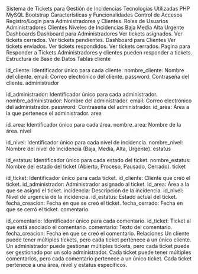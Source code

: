 Sistema de Tickets para Gestión de Incidencias
Tecnologías Utilizadas
PHP
MySQL
Bootstrap
Características y Funcionalidades
Control de Accesos
Registro/Login para Administradores y Clientes.
Roles de Usuarios
Administradores
Clientes
Niveles de Incidencias
Baja
Media
Alta
Urgente
Dashboards
Dashboard para Administradores
Ver tickets asignados.
Ver tickets cerrados.
Ver tickets pendientes.
Dashboard para Clientes
Ver tickets enviados.
Ver tickets respondidos.
Ver tickets cerrados.
Pagina para Responder a Tickets
Administradores y clientes pueden responder a tickets.
Estructura de Base de Datos
Tablas
cliente

id_cliente: Identificador único para cada cliente.
nombre_cliente: Nombre del cliente.
email: Correo electrónico del cliente.
password: Contraseña del cliente.
administrador

id_administrador: Identificador único para cada administrador.
nombre_administrador: Nombre del administrador.
email: Correo electrónico del administrador.
password: Contraseña del administrador.
id_area: Área a la que pertenece el administrador.
area

id_area: Identificador único para cada área.
nombre_area: Nombre de la área.
nivel

id_nivel: Identificador único para cada nivel de incidencia.
nombre_nivel: Nombre del nivel de incidencia (Baja, Media, Alta, Urgente).
estatus

id_estatus: Identificador único para cada estado del ticket.
nombre_estatus: Nombre del estado del ticket (Abierto, Proceso, Pausado, Cerrado).
ticket

id_ticket: Identificador único para cada ticket.
id_cliente: Cliente que creó el ticket.
id_administrador: Administrador asignado al ticket.
id_area: Área a la que se asignó el ticket.
incidencia: Descripción de la incidencia.
id_nivel: Nivel de urgencia de la incidencia.
id_estatus: Estado actual del ticket.
fecha_creacion: Fecha en que se creó el ticket.
fecha_cerrado: Fecha en que se cerró el ticket.
comentario

id_comentario: Identificador único para cada comentario.
id_ticket: Ticket al que está asociado el comentario.
comentario: Texto del comentario.
fecha_creacion: Fecha en que se creó el comentario.
Relaciones
Un cliente puede tener múltiples tickets, pero cada ticket pertenece a un único cliente.
Un administrador puede gestionar múltiples tickets, pero cada ticket puede ser gestionado por un solo administrador.
Cada ticket puede tener múltiples comentarios, pero cada comentario pertenece a un único ticket.
Cada ticket pertenece a una área, nivel y estatus específicos.
